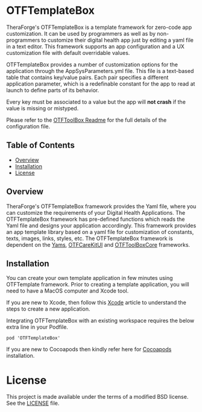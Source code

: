 # OTFTemplateBox

TheraForge's OTFTemplateBox is a template framework for zero-code app customization. It can be used by programmers as well as by non-programmers to customize their digital health app just by editing a yaml file in a text editor.
This framework supports an app configuration and a UX customization file with default overridable values.

OTFTemplateBox provides a number of customization options for the application through the AppSysParameters.yml file. This file is a text-based table that contains key/value pairs. Each pair specifies a different application parameter, which is a redefinable constant for the app to read at launch to define parts of its behavior.

Every key must be associated to a value but the app will **not crash** if the value is missing or mistyped.

Please refer to the [OTFToolBox Readme](../../../OTFToolBox/blob/main/README.md) for the full details of the configuration file.

## Table of Contents
* [Overview](#Overview)
* [Installation](#Installation)
* [License](#License)

## Overview <a name="Overview"></a>
TheraForge's OTFTemplateBox framework provides the Yaml file, where you can customize the requirements of your Digital Health Applications. The OTFTemplateBox framework has pre-defined functions which reads the Yaml file and designs your application accordingly.
This framework provides an app template library based on a yaml file for customization of constants, texts, images, links, styles, etc.
The OTFTemplateBox framework is dependent on the [Yams](https://github.com/jpsim/Yams), [OTFCareKitUI](../../../OTFCareKit) and [OTFToolBoxCore](../../../OTFToolBox) frameworks.

## Installation <a name="Installation"></a>

You can create your own template application in few minutes using OTFTemplate framework. Prior to creating a template application, you will need to have a MacOS computer and Xcode tool.

If you are new to Xcode, then follow this [Xcode](https://developer.apple.com/documentation/xcode/creating-an-xcode-project-for-an-app) article to understand the steps to create a new application. 

Integrating OTFTemplateBox with an existing workspace requires the below extra line in your Podfile.

```
pod 'OTFTemplateBox'
```

If you are new to Cocoapods then kindly refer here for [Cocoapods](https://guides.cocoapods.org/using/using-cocoapods.html) installation.

# License <a name="License"></a>

This project is made available under the terms of a modified BSD license. See the [LICENSE](LICENSE.md) file.
